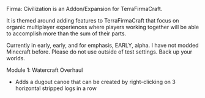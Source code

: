Firma: Civilization is an Addon/Expansion for TerraFirmaCraft.

It is themed around adding features to TerraFirmaCraft that focus on organic multiplayer experiences where players working together will be able to accomplish more than the sum of their parts.


Currently in early, early, and for emphasis, EARLY, alpha. I have not modded Minecraft before. Please do not use outside of test settings. Back up your worlds.


Module 1: Watercraft Overhaul
 - Adds a dugout canoe that can be created by right-clicking on 3 horizontal stripped logs in a row
